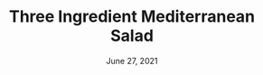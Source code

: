---
title: "Three Ingredient Mediterranean Salad"
date: "June 27, 2021"
prepTime: "10 min" 
cookingTime: "0 min"
totalTime: "15 min"
topic: "Salad"
originalLink: "https://www.themediterraneandish.com/3-ingredient-mediterranean-salad/"
scottRating: 5
ingredients: [
  {
    name: Roma tomatoes,
    preparation: ", diced",
    amount: 6,
    unit: count
  },
  {
    name: English Cucumber,
    preparation: ", large", 
    amount: 1,
    unit: count
  },
  {
    name: Fresh Parsley Leaves,
    amount: 20,
    unit: g
  },
  {
    name: black pepper,
    amount: .5,
    unit: tsp
  },
  {
    name: Extra Virgin Olive Oil,
    amount: 2,
    unit: tbsp
  },
  {
    name: Lemon,
    preparation: " Juice, squeezed from lemon",
    amount: 2,
    unit: tsp
  },
  {
    name: Lemon,
    preparation: "Zest", 
    amount: 1,
    unit: tsp
  },
]
directions: [
  "Put all the ingredients in a large salad bowl and toss. Wait 10 minutes before serving. Refrigerate leftovers"
]

---